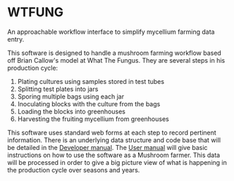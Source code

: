 # WTFUNG

An approachable workflow interface to simplify mycellium farming data entry.

This software is designed to handle a mushroom farming workflow based off 
Brian Callow's model at What The Fungus.  They are several steps in his
production cycle:

  1. Plating cultures using samples stored in test tubes
  2. Splitting test plates into jars
  3. Sporing multiple bags using each jar 
  4. Inoculating blocks with the culture from the bags
  5. Loading the blocks into greenhouses 
  6. Harvesting the fruiting mycellium from greenhouses
  
This software uses standard web forms at each step to record pertinent
information.  There is an underlying data structure and code base that 
will be detailed in the [Developer manual](#).  The [User manual](#) will give 
basic instructions on how to use the software as a Mushroom farmer.  This 
data will be processed in order to give a big picture view of what is 
happening in the production cycle over seasons and years.
  
